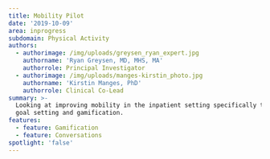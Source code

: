 ```yaml
---
title: Mobility Pilot
date: '2019-10-09'
area: inprogress
subdomain: Physical Activity
authors:
  - authorimage: /img/uploads/greysen_ryan_expert.jpg
    authorname: 'Ryan Greysen, MD, MHS, MA'
    authorrole: Principal Investigator
  - authorimage: /img/uploads/manges-kirstin_photo.jpg
    authorname: 'Kirstin Manges, PhD'
    authorrole: Clinical Co-Lead
summary: >-
  Looking at improving mobility in the inpatient setting specifically through
  goal setting and gamification.
features:
  - feature: Gamification
  - feature: Conversations
spotlight: 'false'
---
```


